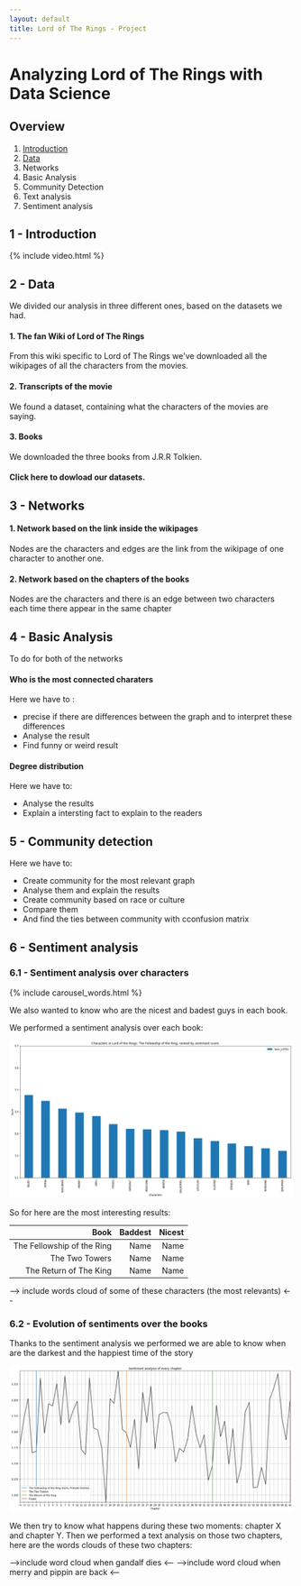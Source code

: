 ```yaml
---
layout: default
title: Lord of The Rings - Project 
---
```


# Analyzing Lord of The Rings with Data Science

## Overview 

1. [Introduction](#1---introduction)
2. [Data](#2---data)
3. Networks
4. Basic Analysis
5. Community Detection
6. Text analysis
7. Sentiment analysis

## 1 - Introduction 

{% include video.html %}

## 2 - Data
We divided our analysis in three different ones, based on the datasets we had.

#### 1. The fan Wiki of Lord of The Rings

From this wiki specific to Lord of The Rings we've downloaded all the wikipages of all the characters from the movies.

#### 2. Transcripts of the movie

We found a dataset, containing what the characters of the movies are saying. 

#### 3. Books

We downloaded the three books from J.R.R Tolkien.

#### Click here to dowload our datasets.

## 3 - Networks

#### 1. Network based on the link inside the wikipages

Nodes are the characters and edges are the link from the wikipage of one character to another one.

#### 2. Network based on the chapters of the books

Nodes are the characters and there is an edge between two characters each time there appear in the same chapter

## 4 - Basic Analysis 

To do for both of the networks

#### Who is the most connected charaters 

Here we have to :
- precise if there are differences between the graph and to interpret these differences
- Analyse the result 
- Find funny or weird result

#### Degree distribution

Here we have to:
- Analyse the results
- Explain a intersting fact to explain to the readers

## 5 - Community detection

Here we have to:
- Create community for the most relevant graph
- Analyse them and explain the results
- Create community based on race or culture
- Compare them
- And find the ties between community with cconfusion matrix


## 6 - Sentiment analysis

### 6.1 - Sentiment analysis over characters

{% include carousel_words.html %}

We also wanted to know who are the nicest and badest guys in each book.

We performed a sentiment analysis over each book:

![alt text](./assets/LOTR1_sent_movie.png "Ranking for movie1")

So for here are the most interesting results:

| Book                          | Baddest       | Nicest  |
| -----------------------------:|--------------:| -------:|
| The Fellowship of the Ring    | Name          | Name    |
| The Two Towers                | Name          | Name    |
| The Return of The King        | Name          | Name    |

--> include words cloud of some of these characters (the most relevants) <--

### 6.2 - Evolution of sentiments over the books

Thanks to the sentiment analysis we performed we are able to know when are the darkest and the happiest time of the story

![alt text](./assets/sentiment.png "Evolution of sentiments through the story chapter by chapter")

We then try to know  what happens during these two moments: chapter X and chapter Y.
Then we performed a text analysis on those two chapters, here are the words clouds of these two chapters:

-->include word cloud when gandalf dies <--
-->include word cloud when merry and pippin are back <--



